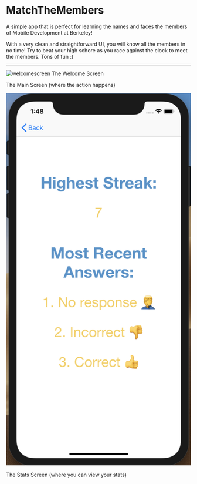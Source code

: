 # MatchTheMembers

A simple app that is perfect for learning the names and faces the members of Mobile Development at Berkeley!

With a very clean and straightforward UI, you will know all the members in no time! Try to beat your high schore as you race against the clock to meet the members. Tons of fun :)

--------------------------------------------------------------------------

<img width="465" alt="welcomescreen" src="https://user-images.githubusercontent.com/12488462/52511595-90cdeb80-2bb5-11e9-8b08-a377251c5771.png">
The Welcome Screen



The Main Screen (where the action happens)

![Screenshot](screenshots/statsscreen.png)

The Stats Screen (where you can view your stats)

